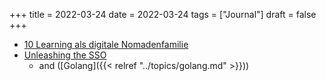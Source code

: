 +++
title = 2022-03-24
date = 2022-03-24
tags = ["Journal"]
draft = false
+++

-   [10 Learning als digitale Nomadenfamilie](https://www.unaufschiebbar.de/ortsunabhaengig-arbeiten/digitale-nomaden-familie/)
-   [Unleashing the SSO](https://tech.buzzfeed.com/unleashing-the-a6a1a5da39d6)
    -   and ([Golang]({{< relref "../topics/golang.md" >}}))
